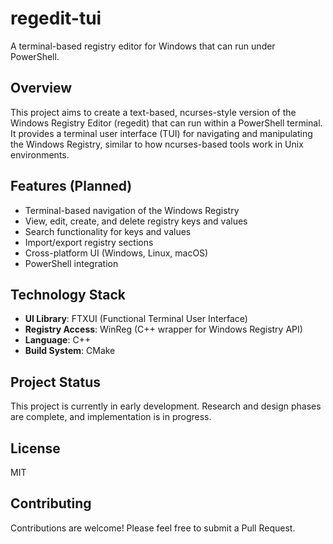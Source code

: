 # regedit-tui

A terminal-based registry editor for Windows that can run under PowerShell.

## Overview

This project aims to create a text-based, ncurses-style version of the Windows Registry Editor (regedit) that can run within a PowerShell terminal. It provides a terminal user interface (TUI) for navigating and manipulating the Windows Registry, similar to how ncurses-based tools work in Unix environments.

## Features (Planned)

- Terminal-based navigation of the Windows Registry
- View, edit, create, and delete registry keys and values
- Search functionality for keys and values
- Import/export registry sections
- Cross-platform UI (Windows, Linux, macOS)
- PowerShell integration

## Technology Stack

- **UI Library**: FTXUI (Functional Terminal User Interface)
- **Registry Access**: WinReg (C++ wrapper for Windows Registry API)
- **Language**: C++
- **Build System**: CMake

## Project Status

This project is currently in early development. Research and design phases are complete, and implementation is in progress.

## License

MIT

## Contributing

Contributions are welcome! Please feel free to submit a Pull Request.
